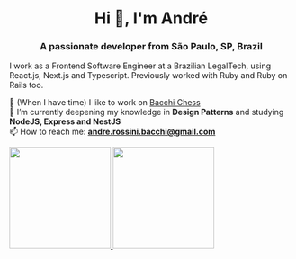 <h1 align="center">Hi 👋, I'm André</h1>
<h3 align="center">A passionate developer from São Paulo, SP, Brazil</h3>

I work as a Frontend Software Engineer at a Brazilian LegalTech, using React.js, Next.js and Typescript. Previously worked with Ruby and Ruby on Rails too.

🔭 (When I have time) I like to work on [Bacchi Chess](https://github.com/abacchi00/bacchi-chess)
<br/>
🌱 I’m currently deepening my knowledge in **Design Patterns** and studying **NodeJS, Express and NestJS**
<br/>
📫 How to reach me: **andre.rossini.bacchi@gmail.com**
<br/>

 <div>
  <a href="https://github.com/abacchi00">
  <img height="180em" src="https://github-readme-stats.vercel.app/api?username=abacchi00&show_icons=true&theme=tokyonight&include_all_commits=true&count_private=true"/>
  <img height="180em" src="https://github-readme-stats.vercel.app/api/top-langs/?username=abacchi00&layout=compact&theme=tokyonight"/>
</div>
